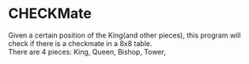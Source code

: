 # CHECKMate
Given a certain position of the King(and other pieces), this program will check if there is a checkmate
in a 8x8 table.    
 There are 4 pieces:
  King, 
  Queen, 
  Bishop, 
  Tower, 
